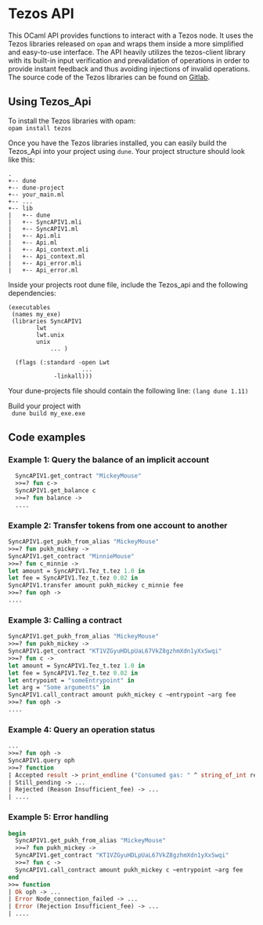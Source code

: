 # Tezos API

This OCaml API provides functions to interact with a Tezos node. It uses the Tezos libraries released on ```opam``` and
wraps them inside a more simplified and easy-to-use interface. The API heavily utilizes the tezos-client library with
its built-in input verification and prevalidation of operations in order to provide instant feedback and thus avoiding injections
of invalid operations.  
The source code of the Tezos libraries can be found on [Gitlab](https://gitlab.com/tezos/tezos/).
## Using Tezos_Api
To install the Tezos libraries with opam:  
```opam install tezos```

Once you have the Tezos libraries installed, you can easily build the Tezos_Api into your project using ```dune```. Your project structure should look like this:

```
.  
+-- dune  
+-- dune-project
+-- your_main.ml
+-- ...
+-- lib
|   +-- dune
|   +-- SyncAPIV1.mli
|   +-- SyncAPIV1.ml
|   +-- Api.mli
|   +-- Api.ml
|   +-- Api_context.mli
|   +-- Api_context.ml
|   +-- Api_error.mli
|   +-- Api_error.ml
```

Inside your projects root dune file, include the Tezos_api and the following dependencies:
```
(executables
 (names my_exe)
 (libraries SyncAPIV1
 	    lwt
	    lwt.unix
	    unix
            ... )

  (flags (:standard -open Lwt
                     ...
  	 	     -linkall)))
```
Your dune-projects file should contain the following line:
``` (lang dune 1.11) ```

Build your project with  
``` dune build my_exe.exe```

## Code examples
### Example 1: Query the balance of an implicit account
```ocaml
  SyncAPIV1.get_contract "MickeyMouse"
  >>=? fun c->
  SyncAPIV1.get_balance c
  >>=? fun balance ->
  ....
```

### Example 2: Transfer tokens from one account to another
```ocaml
SyncAPIV1.get_pukh_from_alias "MickeyMouse"
>>=? fun pukh_mickey ->
SyncAPIV1.get_contract "MinnieMouse"
>>=? fun c_minnie ->
let amount = SyncAPIV1.Tez_t.tez 1.0 in
let fee = SyncAPIV1.Tez_t.tez 0.02 in
SyncAPIV1.transfer amount pukh_mickey c_minnie fee
>>=? fun oph ->
....
```

### Example 3: Calling a contract
```ocaml
SyncAPIV1.get_pukh_from_alias "MickeyMouse"
>>=? fun pukh_mickey ->
SyncAPIV1.get_contract "KT1VZGyuHDLpUaL67VkZ8gzhmXdn1yXxSwqi"
>>=? fun c ->
let amount = SyncAPIV1.Tez_t.tez 1.0 in
let fee = SyncAPIV1.Tez_t.tez 0.02 in
let entrypoint = "someEntrypoint" in
let arg = "Some arguments" in
SyncAPIV1.call_contract amount pukh_mickey c ~entrypoint ~arg fee
>>=? fun oph ->
....
```

### Example 4: Query an operation status
```ocaml
...
>>=? fun oph ->
SyncAPIV1.query oph
>>=? function
| Accepted result -> print_endline ("Consumed gas: " ^ string_of_int res.consumed_gas) ; ...
| Still_pending -> ...
| Rejected (Reason Insufficient_fee) -> ...
| ....
```

### Example 5: Error handling
```ocaml
begin
  SyncAPIV1.get_pukh_from_alias "MickeyMouse"
  >>=? fun pukh_mickey ->
  SyncAPIV1.get_contract "KT1VZGyuHDLpUaL67VkZ8gzhmXdn1yXxSwqi"
  >>=? fun c ->
  SyncAPIV1.call_contract amount pukh_mickey c ~entrypoint ~arg fee
end
>>= function
| Ok oph -> ...
| Error Node_connection_failed -> ...
| Error (Rejection Insufficient_fee) -> ...
| ....
```
